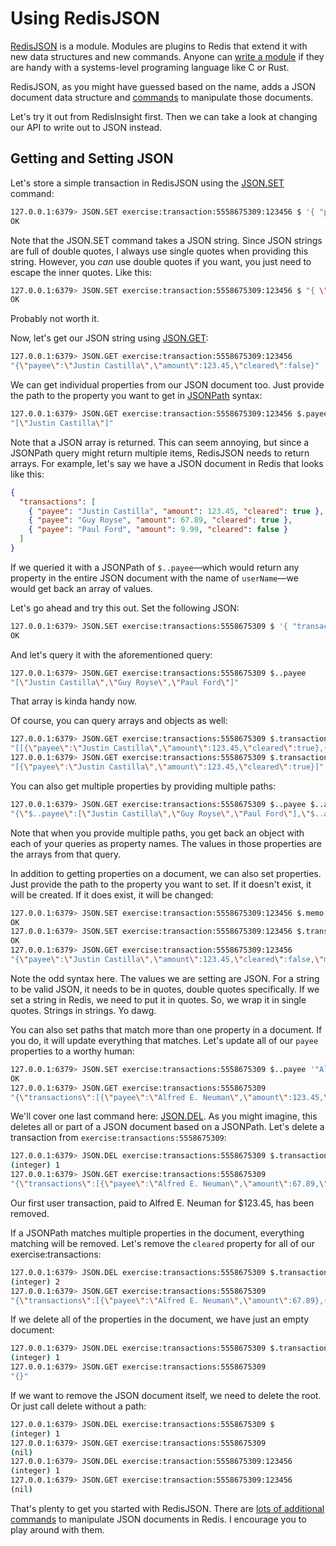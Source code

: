 # Using RedisJSON #

[RedisJSON](https://redis.io/docs/stack/json/) is a module. Modules are plugins to Redis that extend it with new data structures and new commands. Anyone can [write a module](https://redis.io/docs/reference/modules/) if they are handy with a systems-level programing language like C or Rust.

RedisJSON, as you might have guessed based on the name, adds a JSON document data structure and [commands](https://redis.io/commands/?group=json) to manipulate those documents.

Let's try it out from RedisInsight first. Then we can take a look at changing our API to write out to JSON instead.

## Getting and Setting JSON ##

Let's store a simple transaction in RedisJSON using the [JSON.SET](https://redis.io/commands/json.set/) command:

```bash
127.0.0.1:6379> JSON.SET exercise:transaction:5558675309:123456 $ '{ "payee": "Justin Castilla", "amount": 123.45, "cleared": false }'
OK
```

Note that the JSON.SET command takes a JSON string. Since JSON strings are full of double quotes, I always use single quotes when providing this string. However, you *can* use double quotes if you want, you just need to escape the inner quotes. Like this:

```bash
127.0.0.1:6379> JSON.SET exercise:transaction:5558675309:123456 $ "{ \"payee\": \"Justin Castilla\", \"amount\": 123.45, \"cleared\": false }"
OK
```

Probably not worth it.

Now, let's get our JSON string using [JSON.GET](https://redis.io/commands/json.get/):

```bash
127.0.0.1:6379> JSON.GET exercise:transaction:5558675309:123456
"{\"payee\":\"Justin Castilla\",\"amount\":123.45,\"cleared\":false}"
```

We can get individual properties from our JSON document too. Just provide the path to the property you want to get in [JSONPath](https://redis.io/docs/stack/json/path/) syntax:

```bash
127.0.0.1:6379> JSON.GET exercise:transaction:5558675309:123456 $.payee
"[\"Justin Castilla\"]"
```

Note that a JSON array is returned. This can seem annoying, but since a JSONPath query might return multiple items, RedisJSON needs to return arrays. For example, let's say we have a JSON document in Redis that looks like this:

```json
{
  "transactions": [
    { "payee": "Justin Castilla", "amount": 123.45, "cleared": true },
    { "payee": "Guy Royse", "amount": 67.89, "cleared": true },
    { "payee": "Paul Ford", "amount": 9.99, "cleared": false }
  ]
}
```

If we queried it with a JSONPath of `$..payee`—which would return any property in the entire JSON document with the name of `userName`—we would get back an array of values.

Let's go ahead and try this out. Set the following JSON:

```bash
127.0.0.1:6379> JSON.SET exercise:transactions:5558675309 $ '{ "transactions": [ { "payee": "Justin Castilla", "amount": 123.45, "cleared": true }, { "payee": "Guy Royse", "amount": 67.89, "cleared": true}, { "payee": "Paul Ford", "amount": 9.99, "cleared": false } ] }'
OK
```

And let's query it with the aforementioned query:

```bash
127.0.0.1:6379> JSON.GET exercise:transactions:5558675309 $..payee
"[\"Justin Castilla\",\"Guy Royse\",\"Paul Ford\"]"
```

That array is kinda handy now.

Of course, you can query arrays and objects as well:

```bash
127.0.0.1:6379> JSON.GET exercise:transactions:5558675309 $.transactions
"[[{\"payee\":\"Justin Castilla\",\"amount\":123.45,\"cleared\":true},{\"payee\":\"Guy Royse\",\"amount\":67.89,\"cleared\":true},{\"payee\":\"Paul Ford\",\"amount\":9.99,\"cleared\":false}]]"
127.0.0.1:6379> JSON.GET exercise:transactions:5558675309 $.transactions[0]
"[{\"payee\":\"Justin Castilla\",\"amount\":123.45,\"cleared\":true}]"
```

You can also get multiple properties by providing multiple paths:

```bash
127.0.0.1:6379> JSON.GET exercise:transactions:5558675309 $..payee $..amount
"{\"$..payee\":[\"Justin Castilla\",\"Guy Royse\",\"Paul Ford\"],\"$..amount\":[123.45,67.89,9.99]}"
```

Note that when you provide multiple paths, you get back an object with each of your queries as property names. The values in those properties are the arrays from that query.

In addition to getting properties on a document, we can also set properties. Just provide the path to the property you want to set. If it doesn't exist, it will be created. If it does exist, it will be changed:

```bash
127.0.0.1:6379> JSON.SET exercise:transaction:5558675309:123456 $.memo '"Justin needs a new pair of hiking boots"'
OK
127.0.0.1:6379> JSON.SET exercise:transaction:5558675309:123456 $.transactionId '"123456"'
OK
127.0.0.1:6379> JSON.GET exercise:transaction:5558675309:123456
"{\"payee\":\"Justin Castilla\",\"amount\":123.45,\"cleared\":false,\"memo\":\"Justin needs a new pair of hiking boots\",\"transactionId\":\"5034\"}"
```

Note the odd syntax here. The values we are setting are JSON. For a string to be valid JSON, it needs to be in quotes, double quotes specifically. If we set a string in Redis, we need to put it in quotes. So, we wrap it in single quotes. Strings in strings. Yo dawg.

You can also set paths that match more than one property in a document. If you do, it will update everything that matches. Let's update all of our `payee` properties to a worthy human:

```bash
127.0.0.1:6379> JSON.SET exercise:transactions:5558675309 $..payee '"Alfred E. Neuman"'
OK
127.0.0.1:6379> JSON.GET exercise:transactions:5558675309
"{\"transactions\":[{\"payee\":\"Alfred E. Neuman\",\"amount\":123.45,\"cleared\":true},{\"payee\":\"Alfred E. Neuman\",\"amount\":67.89,\"cleared\":true},{\"payee\":\"Alfred E. Neuman\",\"amount\":9.99,\"cleared\":false}]}"
```

We'll cover one last command here: [JSON.DEL](https://redis.io/commands/json.del/). As you might imagine, this deletes all or part of a JSON document based on a JSONPath. Let's delete a transaction from `exercise:transactions:5558675309`:

```bash
127.0.0.1:6379> JSON.DEL exercise:transactions:5558675309 $.transactions[0]
(integer) 1
127.0.0.1:6379> JSON.GET exercise:transactions:5558675309
"{\"transactions\":[{\"payee\":\"Alfred E. Neuman\",\"amount\":67.89,\"cleared\":true},{\"payee\":\"Alfred E. Neuman\",\"amount\":9.99,\"cleared\":false}]}"
```

Our first user transaction, paid to Alfred E. Neuman for $123.45, has been removed.

If a JSONPath matches multiple properties in the document, everything matching will be removed. Let's remove the `cleared` property for all of our exercise:transactions:

```bash
127.0.0.1:6379> JSON.DEL exercise:transactions:5558675309 $.transactions[*].cleared
(integer) 2
127.0.0.1:6379> JSON.GET exercise:transactions:5558675309
"{\"transactions\":[{\"payee\":\"Alfred E. Neuman\",\"amount\":67.89},{\"payee\":\"Alfred E. Neuman\",\"amount\":9.99}]}"
```

If we delete all of the properties in the document, we have just an empty document:

```bash
127.0.0.1:6379> JSON.DEL exercise:transactions:5558675309 $.transactions
(integer) 1
127.0.0.1:6379> JSON.GET exercise:transactions:5558675309
"{}"
```

If we want to remove the JSON document itself, we need to delete the root. Or just call delete without a path:

```bash
127.0.0.1:6379> JSON.DEL exercise:transactions:5558675309 $
(integer) 1
127.0.0.1:6379> JSON.GET exercise:transactions:5558675309
(nil)
127.0.0.1:6379> JSON.DEL exercise:transaction:5558675309:123456
(integer) 1
127.0.0.1:6379> JSON.GET exercise:transaction:5558675309:123456
(nil)
```

That's plenty to get you started with RedisJSON. There are [lots of additional commands](https://redis.io/commands/?group=json) to manipulate JSON documents in Redis. I encourage you to play around with them.
